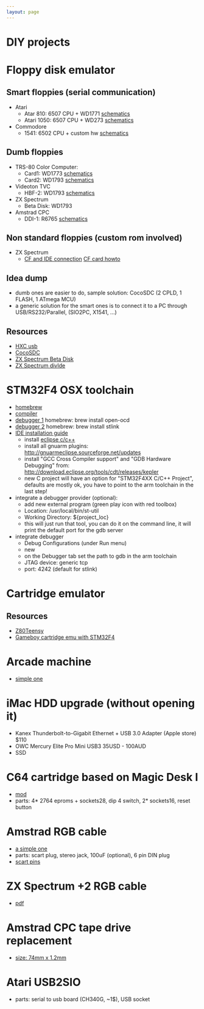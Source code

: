 ```yaml
---
layout: page
---
```


# DIY projects

# Floppy disk emulator

## Smart floppies (serial communication)

- Atari
  - Atar 810: 6507 CPU + WD1771 [schematics](http://www.dereatari.republika.pl/literat/810fsm.pdf)
  - Atari 1050: 6507 CPU + WD273 [schematics](https://nuxx.net/gallery/v/computers/atari800xl/atari1050_schematic.png.html?g2_imageViewsIndex=2)
- Commodore
  - 1541: 6502 CPU + custom hw [schematics](http://www.zimmers.net/anonftp/pub/cbm/schematics/drives/new/1541/1541-II.gif)

## Dumb floppies

- TRS-80 Color Computer:
  - Card1: WD1773 [schematics](http://www.colorcomputerarchive.com/coco/Documents/Manuals/Hardware/Western%20Digital%20Floppy%20Controller%20-%20WD1773%20Schematic%20Diagram.gif)
  - Card2: WD1793 [schematics](http://www.colorcomputerarchive.com/coco/Documents/Manuals/Hardware/Western%20Digital%20Floppy%20Controller%20-%20WD1793%205V%20Schematic%20Diagram.gif)
- Videoton TVC
  - HBF-2: WD1793 [schematics](http://tvc.homeserver.hu/doc/tervrajzok/hba2/tvc_floppy_2005.png)
- ZX Spectrum
  - Beta Disk: WD1793
- Amstrad CPC
  - DDI-1: R6765 [schematics](http://www.cpcwiki.eu/imgs/4/4f/DDI_Schematic.png)

## Non standard floppies (custom rom involved)

- ZX Spectrum
  - [CF and IDE connection](http://piters.tripod.com/zx.htm) [CF card howto](https://www.sparkfun.com/datasheets/BreakoutBoards/c0201mspdf.pdf)

## Idea dump

- dumb ones are easier to do, sample solution: CocoSDC (2 CPLD, 1 FLASH, 1 ATmega MCU)
- a generic solution for the smart ones is to connect it to a PC through USB/RS232/Parallel, (SIO2PC, X1541, ...)

## Resources

- [HXC usb](http://hxc2001.free.fr/floppy_drive_emulator/)
- [CocoSDC](http://cocosdc.blogspot.com.au)
- [ZX Spectrum Beta Disk](http://en.wikipedia.org/wiki/Beta_Disk_Interface)
- [ZX Spectrum divIde](http://baze.au.com/divide/)

# STM32F4 OSX toolchain

- [homebrew](http://brew.sh)
- [compiler](https://launchpad.net/gcc-arm-embedded/)
- [debugger 1](http://openocd.sourceforge.net) homebrew: brew install open-ocd
- [debugger 2](https://github.com/texane/stlink) homebrew: brew install stlink
- [IDE installation guide](http://grafixmafia.net/updated-using-the-stm32f4-discovery-board-with-mac-osx-10-9-mavericks/)
  - install [eclipse c/c++](https://www.eclipse.org/downloads/)
  - install all gnuarm plugins: http://gnuarmeclipse.sourceforge.net/updates
  - install "GCC Cross Compiler support" and "GDB Hardware Debugging" from: http://download.eclipse.org/tools/cdt/releases/kepler
  - new C project will have an option for "STM32F4XX C/C++ Project", defaults are mostly ok, you have to point to the arm toolchain in the last step!
- integrate a debugger provider (optional):
  - add new external program (green play icon with red toolbox)
  - Location: /usr/local/bin/st-util
  - Working Directory: ${project_loc}
  - this will just run that tool, you can do it on the command line, it will print the default port for the gdb server
- integrate debugger
  - Debug Configurations (under Run menu)
  - new
  - on the Debugger tab set the path to gdb in the arm toolchain
  - JTAG device: generic tcp
  - port: 4242 (default for stlink)

# Cartridge emulator

## Resources

- [Z80Teensy](http://labs.domipheus.com/blog/teensy-z80-part-1-intro-memory-serial-io-and-display/)
- [Gameboy cartridge emu with STM32F4](http://dhole.github.io/post/gameboy_cartridge_emu_1/)

# Arcade machine

- [simple one](http://www.instructables.com/id/A-Super-Easy-Arcade-Machine-from-1-Sheet-of-Plywoo/?ALLSTEPS)

# iMac HDD upgrade (without opening it)

- Kanex Thunderbolt-to-Gigabit Ethernet + USB 3.0 Adapter (Apple store) $110
- OWC Mercury Elite Pro Mini USB3 35USD - 100AUD
- SSD

# C64 cartridge based on Magic Desk I

- [mod](http://users.on.net/~clockmeister/other/EPROM-Cartridge/Magic-Desk-4x8k-mod/)
- parts: 4* 2764 eproms + sockets28, dip 4 switch, 2* sockets16, reset button

# Amstrad RGB cable

- [a simple one](http://www.cpcwiki.eu/index.php/TV_SCART_cable)
- parts: scart plug, stereo jack, 100uF (optional), 6 pin DIN plug
- [scart pins](http://www.leadsdirect.co.uk/technical-library/pinouts-wiring-diagrams/scart-wiring/)

# ZX Spectrum +2 RGB cable

- [pdf](http://mts.speccy.cz/doc/128_rgb.pdf)

# Amstrad CPC tape drive replacement

- [size: 74mm x 1.2mm](http://www.cpcwiki.eu/forum/amstrad-cpc-hardware/repair-a-cpc-464-cassette-tape-deck/)

# Atari USB2SIO

- parts: serial to usb board (CH340G, ~1$), USB socket
